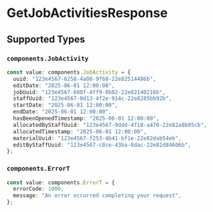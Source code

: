 # GetJobActivitiesResponse


## Supported Types

### `components.JobActivity`

```typescript
const value: components.JobActivity = {
  uuid: "123e4567-6258-4a08-9f60-22e82514486b",
  editDate: "2025-06-01 12:00:00",
  jobUuid: "123e4567-608f-4ff9-8b02-22e82140216b",
  staffUuid: "123e4567-0d13-4f2e-914c-22e8285bb92b",
  startDate: "2025-06-01 12:00:00",
  endDate: "2025-06-01 12:00:00",
  hasBeenOpenedTimestamp: "2025-06-01 12:00:00",
  allocatedByStaffUuid: "123e4567-9ddd-4f18-a470-22e82a8b95cb",
  allocatedTimestamp: "2025-06-01 12:00:00",
  materialUuid: "123e4567-f253-4b41-bf1e-22e82dab54eb",
  editByStaffUuid: "123e4567-c8ce-43ba-8dac-22e82d84606b",
};
```

### `components.ErrorT`

```typescript
const value: components.ErrorT = {
  errorCode: 1000,
  message: "An error occurred completing your request",
};
```

